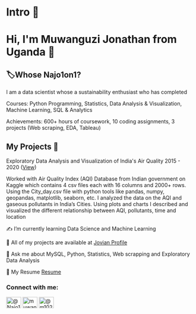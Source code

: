 # Intro 📢
# Hi, I'm Muwanguzi Jonathan from Uganda 👋
## 🏷️Whose Najo1on1?

I am a data scientist whose a sustainability enthusiast who has completed

Courses: Python Programming, Statistics, Data Analysis & Visualization, Machine Learning, SQL & Analytics

Achievements: 600+ hours of coursework, 10 coding assignments, 3 projects (Web scraping, EDA, Tableau)
## My Projects 📖

Exploratory Data Analysis and Visualization of India's Air Quality 2015 - 2020 ([View](https://jovian.com/najo1on1/exploring-indias-air-quality-2015-to-2020))

Worked with Air Quality Index (AQI) Database from Indian government on Kaggle which contains 4 csv files each with 16 columns and 2000+ rows.
Using the City_day.csv file with python tools like pandas, numpy, geopandas, matplotlib, seaborn, etc. I analyzed the data on the AQI and gaseous pollutants in India’s Cities.
Using plots and charts I described and visualized the different relationship between AQI, pollutants, time and location

✍️ I’m currently learning Data Science and Machine Learning

🧠 All of my projects are available at [Jovian Profile](https://jovian.com/najo1on1/notebooks)

💬 Ask me about MySQL, Python, Statistics, Web scrapping and Exploratory Data Analysis

📜 My Resume [Resume](https://docs.google.com/document/d/11CoceneaTJi7uB49l2lIYF9aQuuTiCDyipAdJYynQWM/edit)

<h3 align="left">Connect with me:</h3>
<p align="left">
<a href="https://twitter.com/@Najo1o1" target="blank"><img align="center" src="https://raw.githubusercontent.com/rahuldkjain/github-profile-readme-generator/master/src/images/icons/Social/twitter.svg" alt="@Najo1o1" height="30" width="40" /></a>
<a href="https://linkedin.com/in/muwanguzi-jonathan-a0b766124" target="blank"><img align="center" src="https://raw.githubusercontent.com/rahuldkjain/github-profile-readme-generator/master/src/images/icons/Social/linked-in-alt.svg" alt="muwanguzi-jonathan-a0b766124" height="30" width="40" /></a>
<a href="https://medium.com/@m1029jona" target="blank"><img align="center" src="https://raw.githubusercontent.com/rahuldkjain/github-profile-readme-generator/master/src/images/icons/Social/medium.svg" alt="@m1029jona" height="30" width="40" /></a>
</p>
